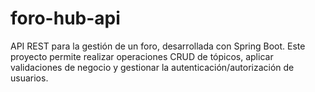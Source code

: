 # foro-hub-api
API REST para la gestión de un foro, desarrollada con Spring Boot. Este proyecto permite realizar operaciones CRUD de tópicos, aplicar validaciones de negocio y gestionar la autenticación/autorización de usuarios.
